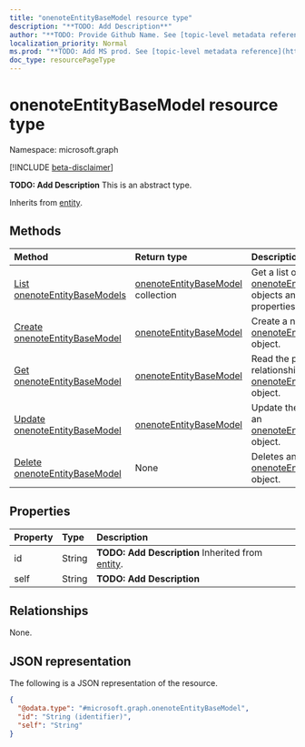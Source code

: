 ```yaml
---
title: "onenoteEntityBaseModel resource type"
description: "**TODO: Add Description**"
author: "**TODO: Provide Github Name. See [topic-level metadata reference](https://msgo.azurewebsites.net/add/document/guidelines/metadata.html#topic-level-metadata)**"
localization_priority: Normal
ms.prod: "**TODO: Add MS prod. See [topic-level metadata reference](https://msgo.azurewebsites.net/add/document/guidelines/metadata.html#topic-level-metadata)**"
doc_type: resourcePageType
---
```


# onenoteEntityBaseModel resource type

Namespace: microsoft.graph

[!INCLUDE [beta-disclaimer](../../includes/beta-disclaimer.md)]

**TODO: Add Description**
This is an abstract type.


Inherits from [entity](../resources/entity.md).

## Methods
|Method|Return type|Description|
|:---|:---|:---|
|[List onenoteEntityBaseModels](../api/onenoteentitybasemodel-list.md)|[onenoteEntityBaseModel](../resources/onenoteentitybasemodel.md) collection|Get a list of the [onenoteEntityBaseModel](../resources/onenoteentitybasemodel.md) objects and their properties.|
|[Create onenoteEntityBaseModel](../api/onenoteentitybasemodel-create.md)|[onenoteEntityBaseModel](../resources/onenoteentitybasemodel.md)|Create a new [onenoteEntityBaseModel](../resources/onenoteentitybasemodel.md) object.|
|[Get onenoteEntityBaseModel](../api/onenoteentitybasemodel-get.md)|[onenoteEntityBaseModel](../resources/onenoteentitybasemodel.md)|Read the properties and relationships of an [onenoteEntityBaseModel](../resources/onenoteentitybasemodel.md) object.|
|[Update onenoteEntityBaseModel](../api/onenoteentitybasemodel-update.md)|[onenoteEntityBaseModel](../resources/onenoteentitybasemodel.md)|Update the properties of an [onenoteEntityBaseModel](../resources/onenoteentitybasemodel.md) object.|
|[Delete onenoteEntityBaseModel](../api/onenoteentitybasemodel-delete.md)|None|Deletes an [onenoteEntityBaseModel](../resources/onenoteentitybasemodel.md) object.|

## Properties
|Property|Type|Description|
|:---|:---|:---|
|id|String|**TODO: Add Description** Inherited from [entity](../resources/entity.md).|
|self|String|**TODO: Add Description**|

## Relationships
None.

## JSON representation
The following is a JSON representation of the resource.
<!-- {
  "blockType": "resource",
  "keyProperty": "id",
  "@odata.type": "microsoft.graph.onenoteEntityBaseModel",
  "baseType": "microsoft.graph.entity",
  "openType": false
}
-->
``` json
{
  "@odata.type": "#microsoft.graph.onenoteEntityBaseModel",
  "id": "String (identifier)",
  "self": "String"
}
```

